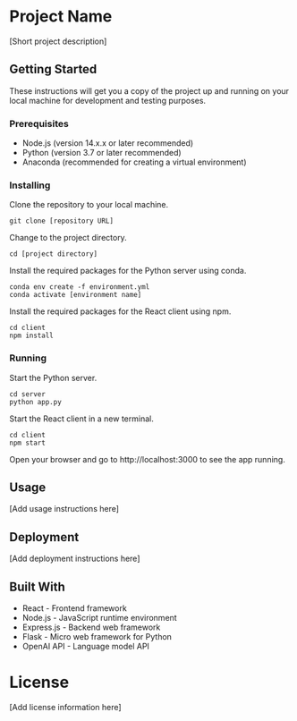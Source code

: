 # Project Name

[Short project description]

## Getting Started

These instructions will get you a copy of the project up and running on your local machine for development and testing purposes.

### Prerequisites

- Node.js (version 14.x.x or later recommended)
- Python (version 3.7 or later recommended)
- Anaconda (recommended for creating a virtual environment)

### Installing

Clone the repository to your local machine.

```
git clone [repository URL]
```

Change to the project directory.

```
cd [project directory]
```

Install the required packages for the Python server using conda.

```
conda env create -f environment.yml
conda activate [environment name]
```

Install the required packages for the React client using npm.

```
cd client
npm install
```

### Running

Start the Python server.

```
cd server
python app.py
```

Start the React client in a new terminal.

```
cd client
npm start
```

Open your browser and go to http://localhost:3000 to see the app running.

## Usage

[Add usage instructions here]

## Deployment

[Add deployment instructions here]

## Built With

- React - Frontend framework
- Node.js - JavaScript runtime environment
- Express.js - Backend web framework
- Flask - Micro web framework for Python
- OpenAI API - Language model API

# License

[Add license information here]